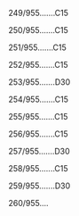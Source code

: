 249/955.......C15 


250/955.......C15 


251/955.......C15 


252/955.......C15 


253/955.......D30 


254/955.......C15 


255/955.......C15 


256/955.......C15 


257/955.......D30 


258/955.......C15 


259/955.......D30 


260/955.... 

